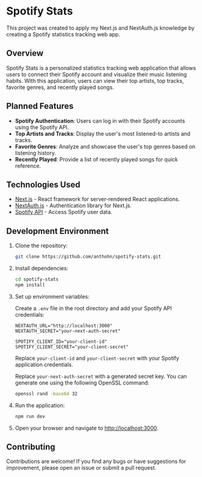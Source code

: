# Spotify Stats

This project was created to apply my Next.js and NextAuth.js knowledge by creating a Spotify statistics tracking web app.

## Overview

Spotify Stats is a personalized statistics tracking web application that allows users to connect their Spotify account and visualize their music listening habits. With this application, users can view their top artists, top tracks, favorite genres, and recently played songs.

## Planned Features

- **Spotify Authentication**: Users can log in with their Spotify accounts using the Spotify API.
- **Top Artists and Tracks**: Display the user's most listened-to artists and tracks.
- **Favorite Genres**: Analyze and showcase the user's top genres based on listening history.
- **Recently Played**: Provide a list of recently played songs for quick reference.

## Technologies Used

- [Next.js](https://nextjs.org/) - React framework for server-rendered React applications.
- [NextAuth.js](https://next-auth.js.org/) - Authentication library for Next.js.
- [Spotify API](https://developer.spotify.com/documentation/web-api/) - Access Spotify user data.

## Development Environment

1. Clone the repository:

    ```bash
    git clone https://github.com/anthohn/spotify-stats.git
    ```

2. Install dependencies:

    ```bash
    cd spotify-stats
    npm install
    ```

3. Set up environment variables:

    Create a `.env` file in the root directory and add your Spotify API credentials:

    ```env
    NEXTAUTH_URL="http://localhost:3000"
    NEXTAUTH_SECRET="your-next-auth-secret"

    SPOTIFY_CLIENT_ID="your-client-id"
    SPOTIFY_CLIENT_SECRET="your-client-secret"
    ```

    Replace `your-client-id` and `your-client-secret` with your Spotify application credentials.
   
    Replace `your-next-auth-secret` with a generated secret key. You can generate one using the following OpenSSL command:
    ```bash
    openssl rand -base64 32
    ````

5. Run the application:

    ```bash
    npm run dev
    ```

6. Open your browser and navigate to [http://localhost:3000](http://localhost:3000).

## Contributing

Contributions are welcome! If you find any bugs or have suggestions for improvement, please open an issue or submit a pull request.
